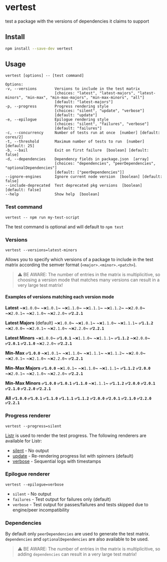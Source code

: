 # vertest

test a package with the versions of dependencies it claims to support

## Install

```bash
npm install --save-dev vertest
```

## Usage

```
vertest [options] -- [test command]
```

```
Options:
-v, --versions        Versions to include in the test matrix  
                      [choices: "latest", "latest-majors", "latest-minors", "min-max", "min-max-majors", "min-max-minors", "all"]
                      [default: "latest-majors"]
-p, --progress        Progress rendering style  
                      [choices: "silent", "update", "verbose"]
                      [default: "update"]
-e, --epilogue        Epilogue rendering style  
                      [choices: "silent", "failures", "verbose"]
                      [default: "failures"]
-c, --concurrency     Number of tests run at once  [number] [default: cores/2]
-t, --threshold       Maximum number of tests to run  [number] [default: 25]
-b, --bail            Exit on first failure  [boolean] [default: false]
-d, --dependencies    Dependency fields in package.json  [array]
                      [choices: "dependencies", "peerDependencies", "optionalDependencies"]
                      [default: ["peerDependencies"]]
--ignore-engines      Ignore current node version  [boolean] [default: false]
--include-deprecated  Test deprecated pkg versions  [boolean] [default: false]
--help                Show help  [boolean]
```

### Test command

```
vertest -- npm run my-test-script
```

The test command is optional and will default to `npm test`

### Versions

```
vertest --versions=latest-minors
```

Allows you to specify which versions of a package to include in the test matrix according the semver format (`<major>.<minor>.<patch>`).

> ⚠️ BE AWARE: The number of entries in the matrix is multiplicitive, so choosing a version mode that matches many versions can result in a very large test matrix!

#### Examples of versions matching each version mode

**Latest**
~`❌1.0.0`~ ~`❌1.0.1`~ ~`❌1.1.0`~ ~`❌1.1.1`~ ~`❌1.1.2`~
~`❌2.0.0`~ ~`❌2.0.1`~ ~`❌2.1.0`~ ~`❌2.2.0`~ **`✅2.2.1`**

**Latest Majors** (default)
~`❌1.0.0`~ ~`❌1.0.1`~ ~`❌1.1.0`~ ~`❌1.1.1`~ **`✅1.1.2`**
~`❌2.0.0`~ ~`❌2.0.1`~ ~`❌2.1.0`~ ~`❌2.2.0`~ **`✅2.2.1`**

**Latest Minors**
~`❌1.0.0`~ **`✅1.0.1`** ~`❌1.1.0`~ ~`❌1.1.1`~ **`✅1.1.2`**
~`❌2.0.0`~ **`✅2.0.1`** **`✅2.1.0`** ~`❌2.2.0`~ **`✅2.2.1`**

**Min-Max**
**`✅1.0.0`** ~`❌1.0.1`~ ~`❌1.1.0`~ ~`❌1.1.1`~ ~`❌1.1.2`~
~`❌2.0.0`~ ~`❌2.0.1`~ ~`❌2.1.0`~ ~`❌2.2.0`~ **`✅2.2.1`**

**Min-Max Majors**
**`✅1.0.0`** ~`❌1.0.1`~ ~`❌1.1.0`~ ~`❌1.1.1`~ **`✅1.1.2`**
**`✅2.0.0`** ~`❌2.0.1`~ ~`❌2.1.0`~ ~`❌2.2.0`~ **`✅2.2.1`**

**Min-Max Minors**
**`✅1.0.0`** **`✅1.0.1`** **`✅1.1.0`** ~`❌1.1.1`~ **`✅1.1.2`**
**`✅2.0.0`** **`✅2.0.1`** **`✅2.1.0`** **`✅2.2.0`** **`✅2.2.1`**

**All**
**`✅1.0.0`** **`✅1.0.1`** **`✅1.1.0`** **`✅1.1.1`** **`✅1.1.2`**
**`✅2.0.0`** **`✅2.0.1`** **`✅2.1.0`** **`✅2.2.0`** **`✅2.2.1`**

### Progress renderer

```
vertest --progress=silent
```

[Listr](https://github.com/SamVerschueren/listr) is used to render the test progress. The following renderers are available for Listr:

* [silent](https://github.com/SamVerschueren/listr-silent-renderer) - No output
* [update](https://github.com/SamVerschueren/listr-update-renderer) - Re-rendering progress list with spinners (default)
* [verbose](https://github.com/SamVerschueren/listr-verbose-renderer) - Sequential logs with timestamps

### Epilogue renderer

```
vertest --epilogue=verbose
```

* `silent` - No output
* `failures` - Test output for failures only (default)
* `verbose` - Test output for passes/failures and tests skipped due to engine/peer incompatibility

### Dependencies

By default only `peerDependencies` are used to generate the test matrix. `dependencies` and `optionalDependencies` are also available to be used.

> ⚠️ BE AWARE: The number of entries in the matrix is multiplicitive, so adding `dependencies` can result in a very large test matrix!
